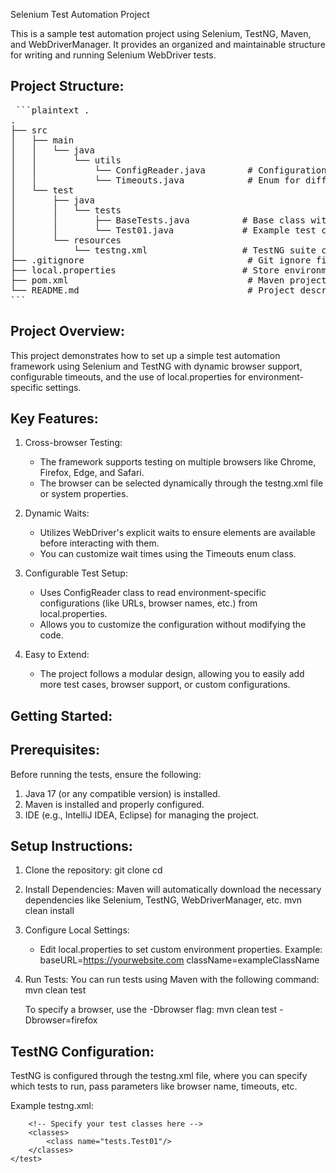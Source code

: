 Selenium Test Automation Project

This is a sample test automation project using Selenium, TestNG, Maven, and WebDriverManager.
It provides an organized and maintainable structure for writing and running Selenium WebDriver tests.

Project Structure:
----------------------
<pre> ```plaintext .
.
├── src
│   ├── main
│   │   └── java
│   │       └── utils
│   │           └── ConfigReader.java        # Configuration utility for reading from local.properties
│   │           └── Timeouts.java            # Enum for different timeout configurations (SHORT, MEDIUM, LONG)
│   └── test
│       ├── java
│       │   └── tests
│       │       ├── BaseTests.java          # Base class with WebDriver setup and teardown
│       │       └── Test01.java             # Example test class
│       └── resources
│           └── testng.xml                  # TestNG suite configuration file
├── .gitignore                               # Git ignore file to exclude unnecessary files
├── local.properties                        # Store environment-specific configurations
├── pom.xml                                  # Maven project configuration
└── README.md                                # Project description and setup instructions
``` </pre>

Project Overview:
------------------------
This project demonstrates how to set up a simple test automation framework using Selenium and TestNG with dynamic browser support, configurable timeouts, and the use of local.properties for environment-specific settings.

Key Features:
---------------
1. Cross-browser Testing:
    - The framework supports testing on multiple browsers like Chrome, Firefox, Edge, and Safari.
    - The browser can be selected dynamically through the testng.xml file or system properties.

2. Dynamic Waits:
    - Utilizes WebDriver's explicit waits to ensure elements are available before interacting with them.
    - You can customize wait times using the Timeouts enum class.

3. Configurable Test Setup:
    - Uses ConfigReader class to read environment-specific configurations (like URLs, browser names, etc.) from local.properties.
    - Allows you to customize the configuration without modifying the code.

4. Easy to Extend:
    - The project follows a modular design, allowing you to easily add more test cases, browser support, or custom configurations.

Getting Started:
--------------------
Prerequisites:
---------------
Before running the tests, ensure the following:

1. Java 17 (or any compatible version) is installed.
2. Maven is installed and properly configured.
3. IDE (e.g., IntelliJ IDEA, Eclipse) for managing the project.

Setup Instructions:
--------------------
1. Clone the repository:
   git clone <repository-url>
   cd <project-folder>

2. Install Dependencies:
   Maven will automatically download the necessary dependencies like Selenium, TestNG, WebDriverManager, etc.
   mvn clean install

3. Configure Local Settings:
    - Edit local.properties to set custom environment properties.
      Example:
      baseURL=https://yourwebsite.com
      className=exampleClassName

4. Run Tests:
   You can run tests using Maven with the following command:
   mvn clean test

   To specify a browser, use the -Dbrowser flag:
   mvn clean test -Dbrowser=firefox

TestNG Configuration:
----------------------
TestNG is configured through the testng.xml file, where you can specify which tests to run, pass parameters like browser name, timeouts, etc.

Example testng.xml:

<?xml version="1.0" encoding="UTF-8"?>
<suite name="SeleniumTestSuite">
    <test name="SeleniumTests">
        <!-- Parameters to pass to the tests (browser name, timeout, etc.) -->
        <parameter name="browser" value="chrome"/>

        <!-- Specify your test classes here -->
        <classes>
            <class name="tests.Test01"/>
        </classes>
    </test>
</suite>

